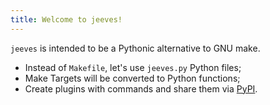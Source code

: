 ```yaml
---
title: Welcome to jeeves!
---
```

 
`jeeves` is intended to be a Pythonic alternative to GNU make.

- Instead of `Makefile`, let's use `jeeves.py` Python files;
- Make Targets will be converted to Python functions;
- Create plugins with commands and share them via [PyPI](https://pypi.org).

